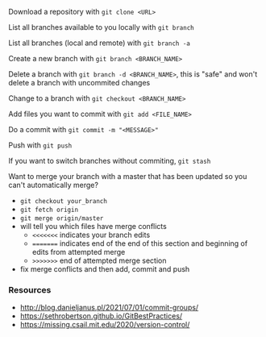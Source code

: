 Download a repository with `git clone <URL>`

List all branches available to you locally with `git branch`

List all branches (local and remote) with `git branch -a`

Create a new branch with `git branch <BRANCH_NAME>`

Delete a branch with `git branch -d <BRANCH_NAME>`, this is "safe" and won't delete a branch with uncommited changes

Change to a branch with `git checkout <BRANCH_NAME>`

Add files you want to commit with `git add <FILE_NAME>`

Do a commit with `git commit -m "<MESSAGE>"`

Push with `git push` 

If you want to switch branches without commiting, `git stash`

Want to merge your branch with a master that has been updated so you can't automatically merge?
- `git checkout your_branch`
- `git fetch origin`
- `git merge origin/master`
- will tell you which files have merge conflicts
  - `<<<<<<<` indicates your branch edits
  - `=======` indicates end of the end of this section and beginning of edits from attempted merge
  - `>>>>>>>` end of attempted merge section
- fix merge conflicts and then add, commit and push

### Resources
- http://blog.danieljanus.pl/2021/07/01/commit-groups/
- https://sethrobertson.github.io/GitBestPractices/
- https://missing.csail.mit.edu/2020/version-control/